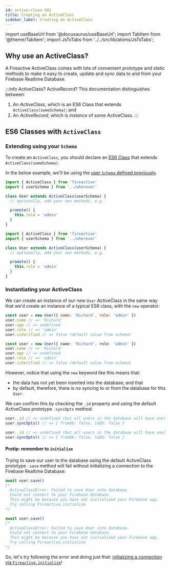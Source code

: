 ```yaml
---
id: active-class-101
title: Creating an ActiveClass
sidebar_label: Creating an ActiveClass
---
```


import useBaseUrl from '@docusaurus/useBaseUrl';
import TabItem from '@theme/TabItem';
import JsTsTabs from '../../src/lib/atoms/JsTsTabs';

## Why use an ActiveClass?

A Fireactive ActiveClass comes with lots of convenient prototype and static methods to make it easy to create, update and sync data to and from your Firebase Realtime Database.

:::info ActiveClass? ActiveRecord?
This documentation distinguishes between:

1. An *ActiveClass*, which is an ES6 Class that extends `ActiveClass(someSchema)`; and
2. An *ActiveRecord*, which is *instance* of some ActiveClass.
:::

## ES6 Classes with `ActiveClass`

### Extending using your `Schema`

To create an `ActiveClass`, you should declare an [ES6 Class](https://developer.mozilla.org/en-US/docs/Web/JavaScript/Reference/Classes) that extends `ActiveClass(someSchema)`.

In the below example, we'll be using the [user `Schema` defined previously](schema-101.md).

<JsTsTabs>
<TabItem value="js">

```js
import { ActiveClass } from 'fireactive'
import { userSchema } from '../wherever'

class User extends ActiveClass(userSchema) {
  // optionally, add your own methods, e.g.

  promote() {
    this.role = 'admin'
  }
}

```

</TabItem>
<TabItem value="ts">

```ts
import { ActiveClass } from 'fireactive'
import { userSchema } from '../wherever'

class User extends ActiveClass(userSchema) {
  // optionally, add your own methods, e.g.

  promote() {
    this.role = 'admin'
  }
}

```

</TabItem>
</JsTsTabs>

### Instantiating your ActiveClass

We can create an instance of our new `User` ActiveClass in the same way that we'd create an instance of a typical ES6 class, with the `new` operator:

<JsTsTabs>
<TabItem value="js">

```js
const user = new User({ name: 'Richard', role: 'admin' })
user.name // => 'Richard'
user.age // => undefined
user.role // => 'admin'
user.isVerified // => false (default value from schema)
```

</TabItem>
<TabItem value="ts">

```ts
const user = new User({ name: 'Richard', role: 'admin' })
user.name // => 'Richard'
user.age // => undefined
user.role // => 'admin'
user.isVerified // => false (default value from schema)
```

</TabItem>
</JsTsTabs>

However, notice that using the `new` keyword like this means that:
- the data has not yet been inserted into the database; and that
- by default, therefore, there is no syncing to or from the database for this `User`.

We can confirm this by checking the `_id` property and using the default ActiveClass prototype `.syncOpts` method:

<JsTsTabs>
<TabItem value="js">

```js
user._id // => undefined (but all users in the database will have one)
user.syncOpts() // => { fromDb: false, toDb: false }
```

</TabItem>
<TabItem value="ts">

```ts
user._id // => undefined (but all users in the database will have one)
user.syncOpts() // => { fromDb: false, toDb: false }
```

</TabItem>
</JsTsTabs>

#### Protip: remember to `initialize`

Trying to save our user to the database using the default ActiveClass prototype `.save` method will fail without initializing a connection to the Firebase Realtime Database:


<JsTsTabs>
<TabItem value="js">

```js
await user.save()
/*
  ActiveClassError: Failed to save User into database.
  Could not connect to your Firebase database.
  This might be because you have not initialized your Firebase app.
  Try calling Fireactive.initialize
*/
```

</TabItem>
<TabItem value="ts">

```ts
await user.save()
/*
  ActiveClassError: Failed to save User into database.
  Could not connect to your Firebase database.
  This might be because you have not initialized your Firebase app.
  Try calling Fireactive.initialize
*/
```

</TabItem>
</JsTsTabs>

So, let's try following the error and doing just that: [initializing a connection via `Fireactive.initialize`](connecting-101.md)!